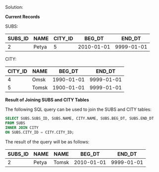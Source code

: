 

Solution:

**Current Records**

SUBS:

| SUBS_ID | NAME  | CITY_ID | BEG_DT   | END_DT   |
| ------- | ----- | ------- | -------- | -------- |
| 2       | Petya | 5       | 2010-01-01 | 9999-01-01 |

CITY:

| CITY_ID | NAME    | BEG_DT   | END_DT   |
| ------- | ------- | -------- | -------- |
| 4       | Omsk    | 1990-01-01 | 9999-01-01 |
| 5       | Tomsk   | 1900-01-01 | 9999-01-01 |

**Result of Joining SUBS and CITY Tables**

The following SQL query can be used to join the SUBS and CITY tables:

```sql
SELECT SUBS.SUBS_ID, SUBS.NAME, CITY.NAME, SUBS.BEG_DT, SUBS.END_DT
FROM SUBS
INNER JOIN CITY
ON SUBS.CITY_ID = CITY.CITY_ID;
```

The result of the query will be as follows:

| SUBS_ID | NAME  | NAME    | BEG_DT   | END_DT   |
| ------- | ----- | ------- | -------- | -------- |
| 2       | Petya | Tomsk   | 2010-01-01 | 9999-01-01 |